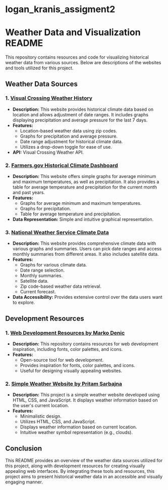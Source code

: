 # logan_kranis_assigment2
# Weather Data and Visualization README

This repository contains resources and code for visualizing historical weather data from various sources. Below are descriptions of the websites and tools utilized for this project.

## Weather Data Sources

### 1. [Visual Crossing Weather History](https://www.visualcrossing.com/weather-history/26505)

- **Description:** This website provides historical climate data based on location and allows adjustment of date ranges. It includes graphs displaying precipitation and average pressure for the last 7 days.
- **Features:**
  - Location-based weather data using zip codes.
  - Graphs for precipitation and average pressure.
  - Date range adjustment for historical climate data.
  - Utilizes a drop-down toggle for ease of use.
- **API:** Visual Crossing Weather API.

### 2. [Farmers.gov Historical Climate Dashboard](https://www.farmers.gov/dashboard/west-virginia/jefferson/historical-climate)

- **Description:** This website offers simple graphs for average minimum and maximum temperatures, as well as precipitation. It also provides a table for average temperature and precipitation for the current month and past years.
- **Features:**
  - Graphs for average minimum and maximum temperatures.
  - Graphs for precipitation.
  - Table for average temperature and precipitation.
- **Data Representation:** Simple and intuitive graphical representation.

### 3. [National Weather Service Climate Data](https://www.weather.gov/wrh/Climate?wfo=rlx)

- **Description:** This website provides comprehensive climate data with various graphs and summaries. Users can pick date ranges and access monthly summaries from different areas. It also includes satellite data.
- **Features:**
  - Graphs for various climate data.
  - Date range selection.
  - Monthly summaries.
  - Satellite data.
  - Zip code-based weather data retrieval.
  - Current forecast.
- **Data Accessibility:** Provides extensive control over the data users want to explore.

## Development Resources

### 1. [Web Development Resources by Marko Denic](https://github.com/markodenic/web-development-resources)

- **Description:** This repository contains resources for web development inspiration, including fonts, color palettes, and icons.
- **Features:**
  - Open-source tool for web development.
  - Provides inspiration for fonts, color palettes, and icons.
  - Useful for designing visually appealing websites.

### 2. [Simple Weather Website by Pritam Sarbajna](https://github.com/PritamSarbajna/simple-weather-website)

- **Description:** This project is a simple weather website developed using HTML, CSS, and JavaScript. It displays weather information based on the user's current location.
- **Features:**
  - Minimalistic design.
  - Utilizes HTML, CSS, and JavaScript.
  - Displays weather information based on current location.
  - Intuitive weather symbol representation (e.g., clouds).
  
## Conclusion

This README provides an overview of the weather data sources utilized for this project, along with development resources for creating visually appealing web interfaces. By integrating these tools and resources, this project aims to present historical weather data in an accessible and visually engaging manner.
